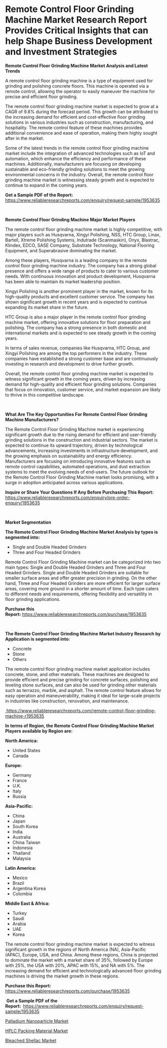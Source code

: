<p><h1>Remote Control Floor Grinding Machine Market Research Report Provides Critical Insights that can help Shape Business Development and Investment Strategies</h1></p><p><strong>Remote Control Floor Grinding Machine Market Analysis and Latest Trends</strong></p>
<p><p>A remote control floor grinding machine is a type of equipment used for grinding and polishing concrete floors. This machine is operated via a remote control, allowing the operator to easily maneuver the machine for precise and efficient floor grinding.</p><p>The remote control floor grinding machine market is expected to grow at a CAGR of 9.8% during the forecast period. This growth can be attributed to the increasing demand for efficient and cost-effective floor grinding solutions in various industries such as construction, manufacturing, and hospitality. The remote control feature of these machines provides additional convenience and ease of operation, making them highly sought after in the market.</p><p>Some of the latest trends in the remote control floor grinding machine market include the integration of advanced technologies such as IoT and automation, which enhance the efficiency and performance of these machines. Additionally, manufacturers are focusing on developing sustainable and eco-friendly grinding solutions to meet the growing environmental concerns in the industry. Overall, the remote control floor grinding machine market is witnessing steady growth and is expected to continue to expand in the coming years.</p></p>
<p><strong>Get a Sample PDF of the Report:&nbsp;</strong> <a href="https://www.reliableresearchreports.com/enquiry/request-sample/1953635">https://www.reliableresearchreports.com/enquiry/request-sample/1953635</a></p>
<p>&nbsp;</p>
<p><strong>Remote Control Floor Grinding Machine Major Market Players</strong></p>
<p><p>The remote control floor grinding machine market is highly competitive, with major players such as Husqvarna, Xingyi Polishing, NSS, HTC Group, Linax, Bartell, Xtreme Polishing Systems, Indutrade (Scanmaskin), Onyx, Blastrac, Klindex, EDCO, SASE Company, Substrate Technology, National Flooring Equipment, and Superabrasive dominating the market.</p><p>Among these players, Husqvarna is a leading company in the remote control floor grinding machine industry. The company has a strong global presence and offers a wide range of products to cater to various customer needs. With continuous innovation and product development, Husqvarna has been able to maintain its market leadership position.</p><p>Xingyi Polishing is another prominent player in the market, known for its high-quality products and excellent customer service. The company has shown significant growth in recent years and is expected to continue expanding its market share in the future.</p><p>HTC Group is also a major player in the remote control floor grinding machine market, offering innovative solutions for floor preparation and polishing. The company has a strong presence in both domestic and international markets and is expected to see steady growth in the coming years.</p><p>In terms of sales revenue, companies like Husqvarna, HTC Group, and Xingyi Polishing are among the top performers in the industry. These companies have established a strong customer base and are continuously investing in research and development to drive further growth.</p><p>Overall, the remote control floor grinding machine market is expected to witness significant growth in the coming years, driven by increasing demand for high-quality and efficient floor grinding solutions. Companies that focus on innovation, customer service, and market expansion are likely to thrive in this competitive landscape.</p></p>
<p>&nbsp;</p>
<p><strong>What Are The Key Opportunities For Remote Control Floor Grinding Machine Manufacturers?</strong></p>
<p><p>The Remote Control Floor Grinding Machine market is experiencing significant growth due to the rising demand for efficient and user-friendly grinding solutions in the construction and industrial sectors. The market is expected to continue its upward trajectory, driven by technological advancements, increasing investments in infrastructure development, and the growing emphasis on sustainability and energy efficiency. Manufacturers are focusing on introducing innovative features such as remote control capabilities, automated operations, and dust extraction systems to meet the evolving needs of end-users. The future outlook for the Remote Control Floor Grinding Machine market looks promising, with a surge in adoption anticipated across various applications.</p></p>
<p><strong>Inquire or Share Your Questions If Any Before Purchasing This Report:</strong> <a href="https://www.reliableresearchreports.com/enquiry/pre-order-enquiry/1953635">https://www.reliableresearchreports.com/enquiry/pre-order-enquiry/1953635</a></p>
<p>&nbsp;</p>
<p><strong>Market Segmentation</strong></p>
<p><strong>The Remote Control Floor Grinding Machine Market Analysis by types is segmented into:</strong></p>
<p><ul><li>Single and Double Headed Grinders</li><li>Three and Four Headed Grinders</li></ul></p>
<p><p>Remote Control Floor Grinding Machine market can be categorized into two main types: Single and Double Headed Grinders and Three and Four Headed Grinders. Single and Double Headed Grinders are suitable for smaller surface areas and offer greater precision in grinding. On the other hand, Three and Four Headed Grinders are more efficient for larger surface areas, covering more ground in a shorter amount of time. Each type caters to different needs and requirements, offering flexibility and versatility in floor grinding applications.</p></p>
<p><strong>Purchase this Report:&nbsp;</strong><a href="https://www.reliableresearchreports.com/purchase/1953635">https://www.reliableresearchreports.com/purchase/1953635</a></p>
<p>&nbsp;</p>
<p><strong>The Remote Control Floor Grinding Machine Market Industry Research by Application is segmented into:</strong></p>
<p><ul><li>Concrete</li><li>Stone</li><li>Others</li></ul></p>
<p><p>The remote control floor grinding machine market application includes concrete, stone, and other materials. These machines are designed to provide efficient and precise grinding for concrete surfaces, polishing and leveling stone surfaces, and can also be used for grinding other materials such as terrazzo, marble, and asphalt. The remote control feature allows for easy operation and maneuverability, making it ideal for large-scale projects in industries like construction, renovation, and maintenance.</p></p>
<p><a href="https://www.reliableresearchreports.com/remote-control-floor-grinding-machine-r1953635">&nbsp;https://www.reliableresearchreports.com/remote-control-floor-grinding-machine-r1953635</a></p>
<p><strong>In terms of Region, the Remote Control Floor Grinding Machine Market Players available by Region are:</strong></p>
<p>
    <p> <strong> North America: </strong>
        <ul>
            <li>United States</li>
            <li>Canada</li>
        </ul>
        </p> 
    <p> <strong> Europe: </strong>
        <ul>
            <li>Germany</li>
            <li>France</li>
            <li>U.K.</li>
            <li>Italy</li>
            <li>Russia</li>
        </ul>
        </p> 
    <p> <strong> Asia-Pacific: </strong>
        <ul>
            <li>China</li>
            <li>Japan</li>
            <li>South Korea</li>
            <li>India</li>
            <li>Australia</li>
            <li>China Taiwan</li>
            <li>Indonesia</li>
            <li>Thailand</li>
            <li>Malaysia</li>
        </ul>
        </p> 
    <p> <strong> Latin America: </strong>
        <ul>
            <li>Mexico</li>
            <li>Brazil</li>
            <li>Argentina Korea</li>
            <li>Colombia</li>
        </ul>
        </p> 
    <p> <strong> Middle East & Africa: </strong>
        <ul>
            <li>Turkey</li>
            <li>Saudi</li>
            <li>Arabia</li>
            <li>UAE</li>
            <li>Korea</li>
        </ul>
    </p>
    </p>
<p><p>The remote control floor grinding machine market is expected to witness significant growth in the regions of North America (NA), Asia-Pacific (APAC), Europe, USA, and China. Among these regions, China is projected to dominate the market with a market share of 35%, followed by Europe with 25%, the USA with 20%, APAC with 15%, and NA with 5%. The increasing demand for efficient and technologically advanced floor grinding machines is driving the market growth in these regions.</p></p>
<p><strong>Purchase this Report: </strong><a href="https://www.reliableresearchreports.com/purchase/1953635">https://www.reliableresearchreports.com/purchase/1953635</a></p>
<p>&nbsp;<strong>Get a Sample PDF of the Report:&nbsp;&nbsp;</strong><a href="https://www.reliableresearchreports.com/enquiry/request-sample/1953635">https://www.reliableresearchreports.com/enquiry/request-sample/1953635</a></p>
<p><strong></strong></p>
<p><p><a href="https://www.linkedin.com/pulse/palladium-nanoparticle-market-offer-valuable-insights-size-yc2be?trackingId=%2B%2B8IRrZLnIzJWW79Ixmn4A%3D%3D">Palladium Nanoparticle Market</a></p><p><a href="https://www.linkedin.com/pulse/hplc-packing-material-market-size-growing-forecasted-period-from-ha8fc?trackingId=Yal7RY2nuJYgTACaxnWgUQ%3D%3D">HPLC Packing Material Market</a></p><p><a href="https://www.linkedin.com/pulse/bleached-shellac-market-research-report-reveals-latest-trends-nhqbc?trackingId=2o2HZa3hB33Bx7YTj1e7sQ%3D%3D">Bleached Shellac Market</a></p></p>
